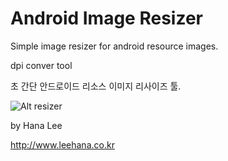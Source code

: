 Android Image Resizer
===================

Simple image resizer for android resource images.

dpi conver tool

초 간단 안드로이드 리소스 이미지 리사이즈 툴.

![Alt resizer](http://dev.eyeq.co.kr/doc/download/resizer.png)

by Hana Lee

<http://www.leehana.co.kr>
